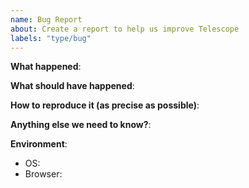 ```yaml
---
name: Bug Report
about: Create a report to help us improve Telescope
labels: "type/bug"
---
```


<!-- Please use this template while reporting a bug and provide as much info as possible. Thanks!
-->


**What happened**:

**What should have happened**:

**How to reproduce it (as precise as possible)**:

**Anything else we need to know?**:

**Environment**:
- OS:
- Browser: 
